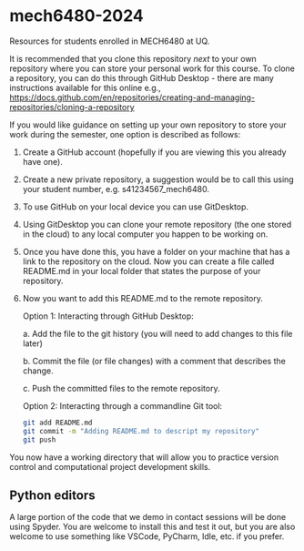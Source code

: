 # mech6480-2024
Resources for students enrolled in MECH6480 at UQ.

It is recommended that you clone this repository *next* to your own repository where you can store your personal work for this course. To clone a repository, you can do this through GitHub Desktop - there are many instructions available for this online e.g., https://docs.github.com/en/repositories/creating-and-managing-repositories/cloning-a-repository

If you would like guidance on setting up your own repository to store your work during the semester, one option is described as follows:

1. Create a GitHub account (hopefully if you are viewing this you already have one).
2. Create a new private repository, a suggestion would be to call this using your student number, e.g. s41234567_mech6480.
3. To use GitHub on your local device you can use GitDesktop.
4. Using GitDesktop you can clone your remote repository (the one stored in the cloud) to any local computer you happen to be working on.
5. Once you have done this, you have a folder on your machine that has a link to the repository on the cloud. Now you can create a file called README.md in your local folder that states the purpose of your repository.
6. Now you want to add this README.md to the remote repository. 

   Option 1: Interacting through GitHub Desktop:
   
   a. Add the file to the git history (you will need to add changes to this file later)
   
   b. Commit the file (or file changes) with a comment that describes the change.
   
   c. Push the committed files to the remote repository.

   Option 2: Interacting through a commandline Git tool:
   
   ```bash
   git add README.md
   git commit -m "Adding README.md to descript my repository"
   git push 
   ```
   
You now have a working directory that will allow you to practice version control and computational project development skills. 

## Python editors

A large portion of the code that we demo in contact sessions will be done using Spyder.
You are welcome to install this and test it out, but you are also welcome to use something like VSCode, PyCharm, Idle, etc. if you prefer.

